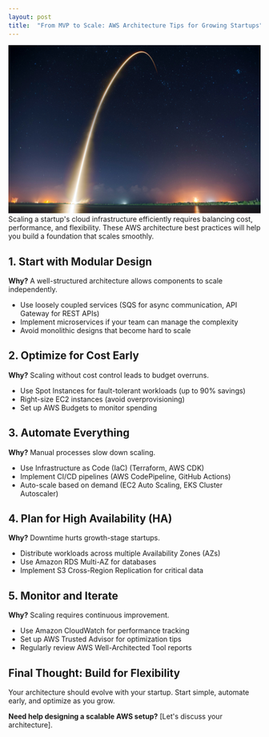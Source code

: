 ```yaml
---
layout: post
title:  "From MVP to Scale: AWS Architecture Tips for Growing Startups"
---
```


![](/images/scale_001.jpg)
Scaling a startup's cloud infrastructure efficiently requires balancing cost, performance, and flexibility. These AWS architecture best practices will help you build a foundation that scales smoothly.

## 1. Start with Modular Design
**Why?** A well-structured architecture allows components to scale independently.

- Use loosely coupled services (SQS for async communication, API Gateway for REST APIs)
- Implement microservices if your team can manage the complexity
- Avoid monolithic designs that become hard to scale

## 2. Optimize for Cost Early
**Why?** Scaling without cost control leads to budget overruns.

- Use Spot Instances for fault-tolerant workloads (up to 90% savings)
- Right-size EC2 instances (avoid overprovisioning)
- Set up AWS Budgets to monitor spending

## 3. Automate Everything
**Why?** Manual processes slow down scaling.

- Use Infrastructure as Code (IaC) (Terraform, AWS CDK)
- Implement CI/CD pipelines (AWS CodePipeline, GitHub Actions)
- Auto-scale based on demand (EC2 Auto Scaling, EKS Cluster Autoscaler)


## 4. Plan for High Availability (HA)
**Why?** Downtime hurts growth-stage startups.

- Distribute workloads across multiple Availability Zones (AZs)
- Use Amazon RDS Multi-AZ for databases
- Implement S3 Cross-Region Replication for critical data


## 5. Monitor and Iterate
**Why?** Scaling requires continuous improvement.

- Use Amazon CloudWatch for performance tracking
- Set up AWS Trusted Advisor for optimization tips
- Regularly review AWS Well-Architected Tool reports


## Final Thought: Build for Flexibility
Your architecture should evolve with your startup. Start simple, automate early, and optimize as you grow.

**Need help designing a scalable AWS setup?** [Let's discuss your architecture].

